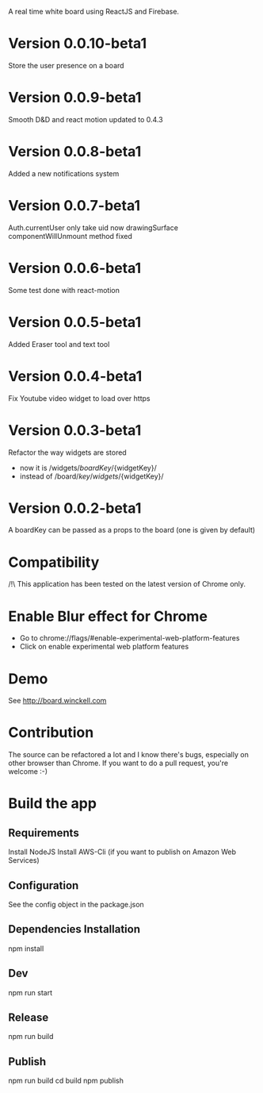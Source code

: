 A real time white board using ReactJS and Firebase.




Version 0.0.10-beta1
============

Store the user presence on a board

Version 0.0.9-beta1
============

Smooth D&D and react motion updated to 0.4.3

Version 0.0.8-beta1
============

Added a new notifications system


Version 0.0.7-beta1
============

Auth.currentUser only take uid now
drawingSurface componentWillUnmount method fixed

Version 0.0.6-beta1
============

Some test done with react-motion


Version 0.0.5-beta1
============

Added Eraser tool and text tool

Version 0.0.4-beta1
============

Fix Youtube video widget to load over https


Version 0.0.3-beta1
 ===========
Refactor the way widgets are stored
- now it is /widgets/${boardKey}/${widgetKey}/
- instead of /board/${key}/widgets/${widgetKey}/

Version 0.0.2-beta1
===========

A boardKey can be passed as a props to the board (one is given by default)


Compatibility
=============

/!\ This application has been tested on the latest version of Chrome only.

Enable Blur effect for Chrome
=============================

- Go to chrome://flags/#enable-experimental-web-platform-features
- Click on enable experimental web platform features

Demo
====

See http://board.winckell.com

Contribution
============

The source can be refactored a lot and I know there's bugs, especially
on other browser than Chrome. If you want to do a pull request, you're welcome :-)

Build the app
=============

Requirements
------------

Install NodeJS
Install AWS-Cli (if you want to publish on Amazon Web Services)

Configuration
------------
See the config object in the package.json

Dependencies Installation
------------
npm install

Dev
------------
npm run start

Release
------------
npm run build

Publish
------------
npm run build
cd build
npm publish

